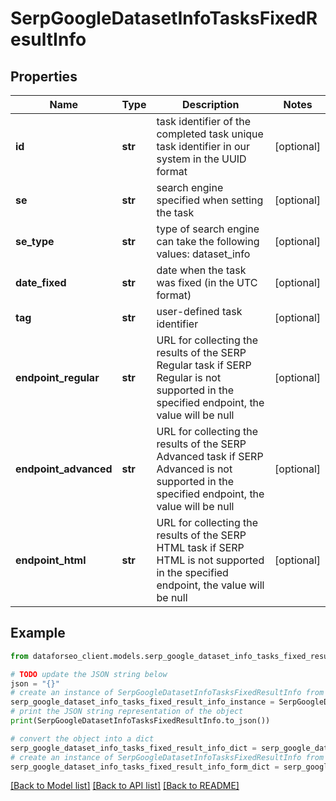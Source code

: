# SerpGoogleDatasetInfoTasksFixedResultInfo


## Properties

Name | Type | Description | Notes
------------ | ------------- | ------------- | -------------
**id** | **str** | task identifier of the completed task unique task identifier in our system in the UUID format | [optional] 
**se** | **str** | search engine specified when setting the task | [optional] 
**se_type** | **str** | type of search engine can take the following values: dataset_info | [optional] 
**date_fixed** | **str** | date when the task was fixed (in the UTC format) | [optional] 
**tag** | **str** | user-defined task identifier | [optional] 
**endpoint_regular** | **str** | URL for collecting the results of the SERP Regular task if SERP Regular is not supported in the specified endpoint, the value will be null | [optional] 
**endpoint_advanced** | **str** | URL for collecting the results of the SERP Advanced task if SERP Advanced is not supported in the specified endpoint, the value will be null | [optional] 
**endpoint_html** | **str** | URL for collecting the results of the SERP HTML task if SERP HTML is not supported in the specified endpoint, the value will be null | [optional] 

## Example

```python
from dataforseo_client.models.serp_google_dataset_info_tasks_fixed_result_info import SerpGoogleDatasetInfoTasksFixedResultInfo

# TODO update the JSON string below
json = "{}"
# create an instance of SerpGoogleDatasetInfoTasksFixedResultInfo from a JSON string
serp_google_dataset_info_tasks_fixed_result_info_instance = SerpGoogleDatasetInfoTasksFixedResultInfo.from_json(json)
# print the JSON string representation of the object
print(SerpGoogleDatasetInfoTasksFixedResultInfo.to_json())

# convert the object into a dict
serp_google_dataset_info_tasks_fixed_result_info_dict = serp_google_dataset_info_tasks_fixed_result_info_instance.to_dict()
# create an instance of SerpGoogleDatasetInfoTasksFixedResultInfo from a dict
serp_google_dataset_info_tasks_fixed_result_info_form_dict = serp_google_dataset_info_tasks_fixed_result_info.from_dict(serp_google_dataset_info_tasks_fixed_result_info_dict)
```
[[Back to Model list]](../README.md#documentation-for-models) [[Back to API list]](../README.md#documentation-for-api-endpoints) [[Back to README]](../README.md)


